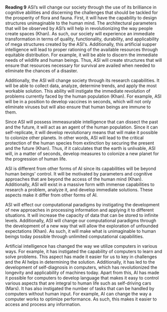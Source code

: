 **Reading 9**
ASI’s will change our society through the use of its brilliance in cognitive abilities and discerning the challenges that should be tackled for the prosperity of flora and fauna. First, it will have the capability to design structures unimaginable to the human mind. The architectural parameters that will be observed by ASI’s will help in revolutionizing the way people create spaces (Khan). As such, our society will experience an immediate transformation in terms of quality, functionality, durability, and applicability of mega structures created by the ASI's. Additionally, this artificial supper intelligence will lead to proper rationing of the available resources through equitable distribution. For example, it will be able to discern the immediate needs of wildlife and human beings. Thus, ASI will create structures that will ensure that resources necessary for survival are availed when needed to eliminate the chances of a disaster. 

Additionally, the ASI will change society through its research capabilities. It will be able to collect data, analyze, determine trends, and apply the most workable solution. This ability will instigate the immediate revolution of problems currently faced by the human population (Khan). For example, ASI will be in a position to develop vaccines in seconds, which will not only eliminate viruses but will also ensure that human beings are immune to them. 

Since ASI will possess immeasurable intelligence that can dissect the past and the future, it will act as an agent of the human population. Since it can self-replicate, it will develop revolutionary means that will make it possible to colonize other planets. In other words, ASI will lead to the critical protection of the human species from extinction by securing the present and the future (Khan). Thus, if it calculates that the earth is unlivable, ASI will, in a matter of seconds, develop measures to colonize a new planet for the progression of human life. 

ASI is different from other forms of AI since its capabilities will be beyond human beings' control. It will be motivated by parameters and cognitive approaches that are beyond the access of the human mind (Khan). Additionally, ASI will exist in a massive form with immense capabilities to research a problem, analyze it, and develop immediate solutions. These aspects make it differ from other forms of AI. 

ASI will effect our computational paradigms by instigating the development of new approaches in processing information and applying it to different situations. It will increase the capacity of data that can be stored to infinite levels. Additionally, ASI will change our computational paradigms through the development of a new way that will allow the exploration of unfounded expectations (Khan). As such, it will make what is unimaginable to human beings today possible through unlimited computational capabilities. 

Artificial intelligence has changed the way we utilize computers in various ways. For example, it has instigated the capability of computers to learn and solve problems. This aspect has made it easier for us to key in challenges and the AI helps in determining the solution. Additionally, it has led to the development of self-diagnosis in computers, which has revolutionized the longevity and applicability of machines today. Apart from this, AI has made it possible for computers to develop language that makes it easy to control various aspects that are integral to human life such as self-driving cars (Mars). It has also instigated the number of tasks that can be handled by computers without human input. For example, AI can change the way a computer works to optimize performance. As such, this makes it easier to access and process any information. 
